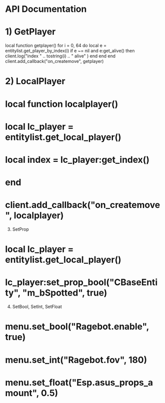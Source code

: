 # API Documentation
# 1) GetPlayer
 local function getplayer()
  for i = 0, 64 do
      local e = entitylist.get_player_by_index(i)
      if e ~= nil and e:get_alive() then
        client.log("index " .. tostring(i) .. " alive" )
      end
   end
                       end
 client.add_callback("on_createmove", getplayer)
# 2) LocalPlayer
# local function localplayer()
#  local lc_player = entitylist.get_local_player()
#  local index = lc_player:get_index()
# end
# client.add_callback("on_createmove", localplayer)
3) SetProp
# local lc_player = entitylist.get_local_player()
# lc_player:set_prop_bool("CBaseEntity", "m_bSpotted", true)
4) SetBool, SetInt, SetFloat
# menu.set_bool("Ragebot.enable", true)
# menu.set_int("Ragebot.fov", 180)
# menu.set_float("Esp.asus_props_amount", 0.5)
